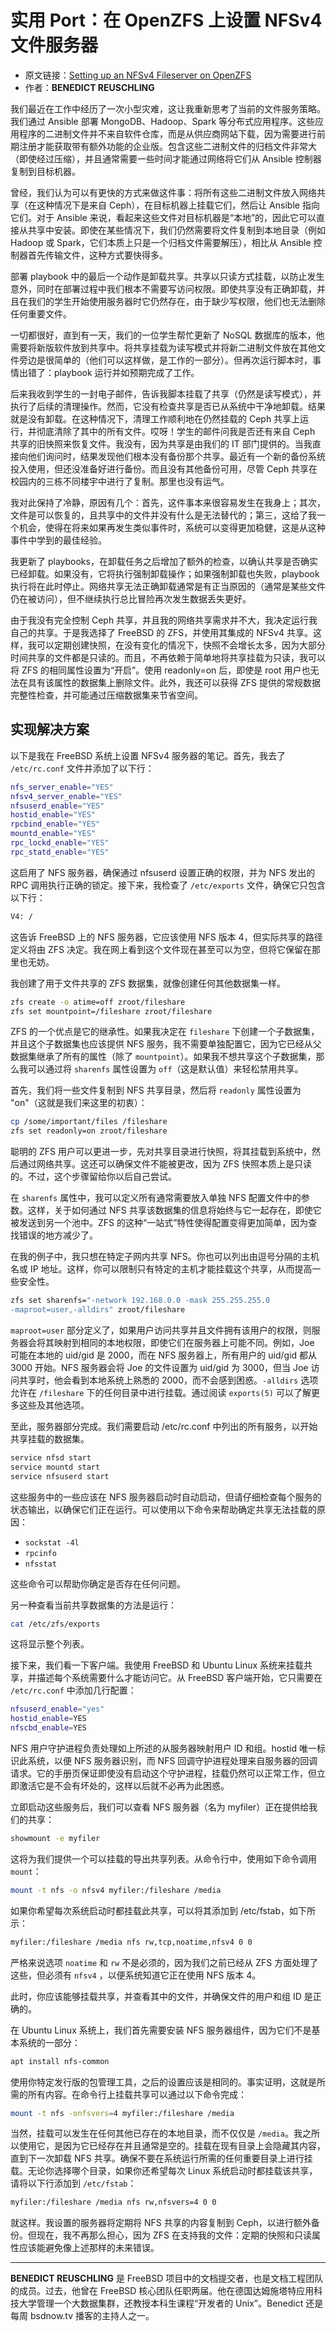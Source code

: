 # 实用 Port：在 OpenZFS 上设置 NFSv4 文件服务器

- 原文链接：[Setting up an NFSv4 Fileserver on OpenZFS](https://freebsdfoundation.org/wp-content/uploads/2022/06/Practicalports.pdf)
- 作者：**BENEDICT REUSCHLING**

我们最近在工作中经历了一次小型灾难，这让我重新思考了当前的文件服务策略。我们通过 Ansible 部署 MongoDB、Hadoop、Spark 等分布式应用程序。这些应用程序的二进制文件并不来自软件仓库，而是从供应商网站下载，因为需要进行前期注册才能获取带有额外功能的企业版。包含这些二进制文件的归档文件非常大（即使经过压缩），并且通常需要一些时间才能通过网络将它们从 Ansible 控制器复制到目标机器。

曾经，我们认为可以有更快的方式来做这件事：将所有这些二进制文件放入网络共享（在这种情况下是来自 Ceph），在目标机器上挂载它们，然后让 Ansible 指向它们。对于 Ansible 来说，看起来这些文件对目标机器是“本地”的，因此它可以直接从共享中安装。即使在某些情况下，我们仍然需要将文件复制到本地目录（例如 Hadoop 或 Spark，它们本质上只是一个归档文件需要解压），相比从 Ansible 控制器首先传输文件，这种方式要快得多。

部署 playbook 中的最后一个动作是卸载共享。共享以只读方式挂载，以防止发生意外，同时在部署过程中我们根本不需要写访问权限。即使共享没有正确卸载，并且在我们的学生开始使用服务器时它仍然存在，由于缺少写权限，他们也无法删除任何重要文件。

一切都很好，直到有一天，我们的一位学生帮忙更新了 NoSQL 数据库的版本，他需要将新版软件放到共享中。将共享挂载为读写模式并将新二进制文件放在其他文件旁边是很简单的（他们可以这样做，是工作的一部分）。但再次运行脚本时，事情出错了：playbook 运行并如预期完成了工作。

后来我收到学生的一封电子邮件，告诉我脚本挂载了共享（仍然是读写模式），并执行了后续的清理操作。然而，它没有检查共享是否已从系统中干净地卸载。结果就是没有卸载。在这种情况下，清理工作顺利地在仍然挂载的 Ceph 共享上运行，并彻底清除了其中的所有文件。哎呀！学生的邮件问我是否还有来自 Ceph 共享的旧快照来恢复文件。我没有，因为共享是由我们的 IT 部门提供的。当我直接向他们询问时，结果发现他们根本没有备份那个共享。最近有一个新的备份系统投入使用，但还没准备好进行备份。而且没有其他备份可用，尽管 Ceph 共享在校园内的三栋不同楼宇中进行了复制。那里也没有运气。

我对此保持了冷静，原因有几个：首先，这件事本来很容易发生在我身上；其次，文件是可以恢复的，且共享中的文件并没有什么是无法替代的；第三，这给了我一个机会，使得在将来如果再发生类似事件时，系统可以变得更加稳健，这是从这种事件中学到的最佳经验。

我更新了 playbooks，在卸载任务之后增加了额外的检查，以确认共享是否确实已经卸载。如果没有，它将执行强制卸载操作；如果强制卸载也失败，playbook 执行将在此时停止。网络共享无法正确卸载通常是有正当原因的（通常是某些文件仍在被访问），但不继续执行总比冒险再次发生数据丢失更好。

由于我没有完全控制 Ceph 共享，并且我的网络共享需求并不大，我决定运行我自己的共享。于是我选择了 FreeBSD 的 ZFS，并使用其集成的 NFSv4 共享。这样，我可以定期创建快照，在没有变化的情况下，快照不会增长太多，因为大部分时间共享的文件都是只读的。而且，不再依赖于简单地将共享挂载为只读，我可以将 ZFS 的相同属性设置为“开启”。使用 readonly=on 后，即使是 root 用户也无法在具有该属性的数据集上删除文件。此外，我还可以获得 ZFS 提供的常规数据完整性检查，并可能通过压缩数据集来节省空间。



## 实现解决方案  

以下是我在 FreeBSD 系统上设置 NFSv4 服务器的笔记。首先，我去了 `/etc/rc.conf` 文件并添加了以下行：

```sh
nfs_server_enable="YES"
nfsv4_server_enable="YES"
nfsuserd_enable="YES"
hostid_enable="YES"
rpcbind_enable="YES"
mountd_enable="YES"
rpc_lockd_enable="YES"
rpc_statd_enable="YES"
```

这启用了 NFS 服务器，确保通过 nfsuserd 设置正确的权限，并为 NFS 发出的 RPC 调用执行正确的锁定。接下来，我检查了 `/etc/exports` 文件，确保它只包含以下行：

```sh
V4: /
```

这告诉 FreeBSD 上的 NFS 服务器，它应该使用 NFS 版本 4，但实际共享的路径定义将由 ZFS 决定。我在网上看到这个文件现在甚至可以为空，但将它保留在那里也无妨。  

我创建了用于文件共享的 ZFS 数据集，就像创建任何其他数据集一样。

```sh
zfs create -o atime=off zroot/fileshare
zfs set mountpoint=/fileshare zroot/fileshare
```

ZFS 的一个优点是它的继承性。如果我决定在 `fileshare` 下创建一个子数据集，并且这个子数据集也应该提供 NFS 服务，我不需要单独配置它，因为它已经从父数据集继承了所有的属性（除了 `mountpoint`）。如果我不想共享这个子数据集，那么我可以通过将 `sharenfs` 属性设置为 `off`（这是默认值）来轻松禁用共享。

首先，我们将一些文件复制到 NFS 共享目录，然后将 `readonly` 属性设置为 "on"（这就是我们来这里的初衷）：

```sh
cp /some/important/files /fileshare
zfs set readonly=on zroot/fileshare
```

聪明的 ZFS 用户可以更进一步，先对共享目录进行快照，将其挂载到系统中，然后通过网络共享。这还可以确保文件不能被更改，因为 ZFS 快照本质上是只读的。不过，这个步骤留给你以后自己尝试。

在 `sharenfs` 属性中，我可以定义所有通常需要放入单独 NFS 配置文件中的参数。这样，关于如何通过 NFS 共享该数据集的信息将始终与它一起存在，即使它被发送到另一个池中。ZFS 的这种“一站式”特性使得配置变得更加简单，因为查找错误的地方减少了。

在我的例子中，我只想在特定子网内共享 NFS。你也可以列出由逗号分隔的主机名或 IP 地址。这样，你可以限制只有特定的主机才能挂载这个共享，从而提高一些安全性。

```sh
zfs set sharenfs="-network 192.168.0.0 -mask 255.255.255.0
-maproot=user,-alldirs" zroot/fileshare
```

`maproot=user` 部分定义了，如果用户访问共享并且文件拥有该用户的权限，则服务器会将其映射到相同的本地权限，即使它们在服务器上可能不同。例如，Joe 可能在本地的 uid/gid 是 2000，而在 NFS 服务器上，所有用户的 uid/gid 都从 3000 开始。NFS 服务器会将 Joe 的文件设置为 uid/gid 为 3000，但当 Joe 访问共享时，他会看到本地系统上熟悉的 2000，而不会感到困惑。`-alldirs` 选项允许在 `/fileshare` 下的任何目录中进行挂载。通过阅读 `exports(5)` 可以了解更多这些及其他选项。

至此，服务器部分完成。我们需要启动 /etc/rc.conf 中列出的所有服务，以开始共享挂载的数据集。

```sh
service nfsd start
service mountd start
service nfsuserd start
```

这些服务中的一些应该在 NFS 服务器启动时自动启动，但请仔细检查每个服务的状态输出，以确保它们正在运行。可以使用以下命令来帮助确定共享无法挂载的原因：

- `sockstat -4l`
- `rpcinfo`
- `nfsstat`

这些命令可以帮助你确定是否存在任何问题。

另一种查看当前共享数据集的方法是运行：

```sh
cat /etc/zfs/exports
```

这将显示整个列表。

接下来，我们看一下客户端。我使用 FreeBSD 和 Ubuntu Linux 系统来挂载共享，并描述每个系统需要什么才能访问它。从 FreeBSD 客户端开始，它只需要在 `/etc/rc.conf` 中添加几行配置：

```sh
nfsuserd_enable="yes"
hostid_enable=YES
nfscbd_enable=YES
```

NFS 用户守护进程负责处理如上所述的从服务器映射用户 ID 和组。hostid 唯一标识此系统，以便 NFS 服务器识别，而 NFS 回调守护进程处理来自服务器的回调请求。它的手册页保证即使没有启动这个守护进程，挂载仍然可以正常工作，但立即激活它是不会有坏处的，这样以后就不必再为此困惑。

立即启动这些服务后，我们可以查看 NFS 服务器（名为 myfiler）正在提供给我们的共享：

```sh
showmount -e myfiler
```

这将为我们提供一个可以挂载的导出共享列表。从命令行中，使用如下命令调用 `mount`：

```sh
mount -t nfs -o nfsv4 myfiler:/fileshare /media
```

如果你希望每次系统启动时都挂载此共享，可以将其添加到 /etc/fstab，如下所示：

```sh
myfiler:/fileshare /media nfs rw,tcp,noatime,nfsv4 0 0
```

严格来说选项 `noatime` 和 `rw` 不是必须的，因为我们之前已经从 ZFS 方面处理了这些，但必须有 `nfsv4` ，以便系统知道它正在使用 NFS 版本 4。

此时，你应该能够挂载共享，并查看其中的文件，并确保文件的用户和组 ID 是正确的。

在 Ubuntu Linux 系统上，我们首先需要安装 NFS 服务器组件，因为它们不是基本系统的一部分：

```sh
apt install nfs-common
```

使用你特定发行版的包管理工具，之后的设置应该是相同的。事实证明，这就是所需的所有内容。在命令行上挂载共享可以通过以下命令完成：

```sh
mount -t nfs -onfsvers=4 myfiler:/fileshare /media
```

当然，挂载可以发生在任何其他已存在的本地目录，而不仅仅是 `/media`。我之所以使用它，是因为它已经存在并且通常是空的。挂载在现有目录上会隐藏其内容，直到下一次卸载 NFS 共享。确保不要在系统运行所需的任何重要目录上进行挂载。无论你选择哪个目录，如果你还希望每次 Linux 系统启动时都挂载该共享，请将以下行添加到 `/etc/fstab`：

```sh
myfiler:/fileshare /media nfs rw,nfsvers=4 0 0
```

就这样。我设置的服务器将定期将 NFS 共享的内容复制到 Ceph，以进行额外备份。但现在，我不再那么担心，因为 ZFS 在支持我的文件：定期的快照和只读属性应该能避免像上述那样的未来错误。

---

**BENEDICT REUSCHLING** 是 FreeBSD 项目中的文档提交者，也是文档工程团队的成员。过去，他曾在 FreeBSD 核心团队任职两届。他在德国达姆施塔特应用科技大学管理一个大数据集群，还教授本科生课程“开发者的 Unix”。Benedict 还是每周 bsdnow.tv 播客的主持人之一。
